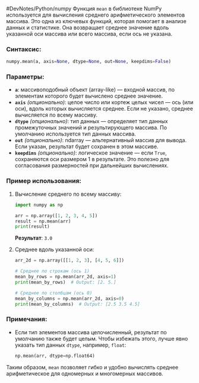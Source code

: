#DevNotes/Python/numpy
Функция `mean` в библиотеке NumPy используется для вычисления среднего арифметического элементов массива. Это одна из ключевых функций, которая помогает в анализе данных и статистике. Она возвращает среднее значение вдоль указанной оси массива или всего массива, если ось не указана.
### Синтаксис:
```python
numpy.mean(a, axis=None, dtype=None, out=None, keepdims=False)
```

### Параметры:
- **`a`**: массивоподобный объект (array-like) — входной массив, по элементам которого будет вычислено среднее значение.
- **`axis`** *(опционально)*: целое число или кортеж целых чисел — ось (или оси), вдоль которых вычисляется среднее. Если не указано, среднее вычисляется по всему массиву.
- **`dtype`** *(опционально)*: тип данных — определяет тип данных промежуточных значений и результирующего массива. По умолчанию используется тип данных массива.
- **`out`** *(опционально)*: ndarray — альтернативный массив для вывода. Если указан, результат будет сохранен в этом массиве.
- **`keepdims`** *(опционально)*: логическое значение — если `True`, сохраняются оси размером 1 в результате. Это полезно для согласования размерностей при дальнейших вычислениях.

### Пример использования:
1. Вычисление среднего по всему массиву:
    ```python
    import numpy as np

    arr = np.array([1, 2, 3, 4, 5])
    result = np.mean(arr)
    print(result)
    ```
    **Результат**: `3.0`

2. Среднее вдоль указанной оси:
    ```python
    arr_2d = np.array([[1, 2, 3], [4, 5, 6]])
    
    # Среднее по строкам (ось 1)
    mean_by_rows = np.mean(arr_2d, axis=1)
    print(mean_by_rows)  # Output: [2. 5.]

    # Среднее по столбцам (ось 0)
    mean_by_columns = np.mean(arr_2d, axis=0)
    print(mean_by_columns)  # Output: [2.5 3.5 4.5]
    ```

### Примечания:
- Если тип элементов массива целочисленный, результат по умолчанию также будет целым. Чтобы избежать этого, лучше явно указать тип данных `dtype`, например, `float`:
    ```python
    np.mean(arr, dtype=np.float64)
    ```

Таким образом, `mean` позволяет гибко и удобно вычислять среднее арифметическое для одномерных и многомерных массивов.